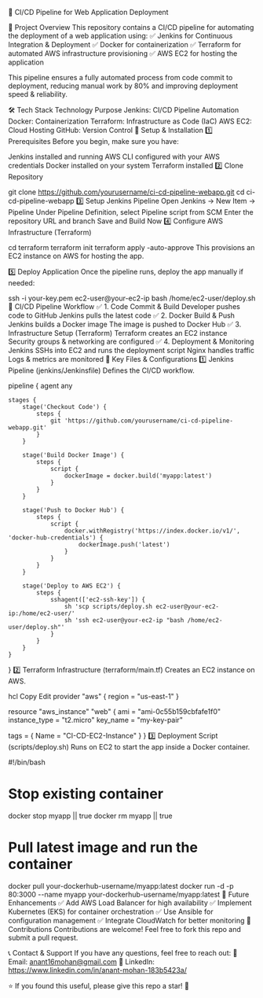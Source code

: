 📌 CI/CD Pipeline for Web Application Deployment

🚀 Project Overview
This repository contains a CI/CD pipeline for automating the deployment of a web application using:
✅ Jenkins for Continuous Integration & Deployment
✅ Docker for containerization
✅ Terraform for automated AWS infrastructure provisioning
✅ AWS EC2 for hosting the application

This pipeline ensures a fully automated process from code commit to deployment, reducing manual work by 80% and improving deployment speed & reliability.

🛠️ Tech Stack
Technology	Purpose
Jenkins:	CI/CD Pipeline Automation
Docker:	Containerization
Terraform:	Infrastructure as Code (IaC)
AWS EC2:	Cloud Hosting
GitHub:	Version Control
🔧 Setup & Installation
1️⃣ Prerequisites
Before you begin, make sure you have:

Jenkins installed and running
AWS CLI configured with your AWS credentials
Docker installed on your system
Terraform installed
2️⃣ Clone Repository

git clone https://github.com/yourusername/ci-cd-pipeline-webapp.git
cd ci-cd-pipeline-webapp
3️⃣ Setup Jenkins Pipeline
Open Jenkins → New Item → Pipeline
Under Pipeline Definition, select Pipeline script from SCM
Enter the repository URL and branch
Save and Build Now
4️⃣ Configure AWS Infrastructure (Terraform)

cd terraform
terraform init
terraform apply -auto-approve
This provisions an EC2 instance on AWS for hosting the app.

5️⃣ Deploy Application
Once the pipeline runs, deploy the app manually if needed:


ssh -i your-key.pem ec2-user@your-ec2-ip
bash /home/ec2-user/deploy.sh
📜 CI/CD Pipeline Workflow
✅ 1. Code Commit & Build
Developer pushes code to GitHub
Jenkins pulls the latest code
✅ 2. Docker Build & Push
Jenkins builds a Docker image
The image is pushed to Docker Hub
✅ 3. Infrastructure Setup (Terraform)
Terraform creates an EC2 instance
Security groups & networking are configured
✅ 4. Deployment & Monitoring
Jenkins SSHs into EC2 and runs the deployment script
Nginx handles traffic
Logs & metrics are monitored
📂 Key Files & Configurations
1️⃣ Jenkins Pipeline (jenkins/Jenkinsfile)
Defines the CI/CD workflow.


pipeline {
    agent any

    stages {
        stage('Checkout Code') {
            steps {
                git 'https://github.com/yourusername/ci-cd-pipeline-webapp.git'
            }
        }

        stage('Build Docker Image') {
            steps {
                script {
                    dockerImage = docker.build('myapp:latest')
                }
            }
        }

        stage('Push to Docker Hub') {
            steps {
                script {
                    docker.withRegistry('https://index.docker.io/v1/', 'docker-hub-credentials') {
                        dockerImage.push('latest')
                    }
                }
            }
        }

        stage('Deploy to AWS EC2') {
            steps {
                sshagent(['ec2-ssh-key']) {
                    sh 'scp scripts/deploy.sh ec2-user@your-ec2-ip:/home/ec2-user/'
                    sh 'ssh ec2-user@your-ec2-ip "bash /home/ec2-user/deploy.sh"'
                }
            }
        }
    }
}
2️⃣ Terraform Infrastructure (terraform/main.tf)
Creates an EC2 instance on AWS.

hcl
Copy
Edit
provider "aws" {
  region = "us-east-1"
}

resource "aws_instance" "web" {
  ami           = "ami-0c55b159cbfafe1f0"  
  instance_type = "t2.micro"
  key_name      = "my-key-pair"

  tags = {
    Name = "CI-CD-EC2-Instance"
  }
}
3️⃣ Deployment Script (scripts/deploy.sh)
Runs on EC2 to start the app inside a Docker container.


#!/bin/bash
# Stop existing container
docker stop myapp || true
docker rm myapp || true

# Pull latest image and run the container
docker pull your-dockerhub-username/myapp:latest
docker run -d -p 80:3000 --name myapp your-dockerhub-username/myapp:latest
🚀 Future Enhancements
✅ Add AWS Load Balancer for high availability
✅ Implement Kubernetes (EKS) for container orchestration
✅ Use Ansible for configuration management
✅ Integrate CloudWatch for better monitoring
🙌 Contributions
Contributions are welcome! Feel free to fork this repo and submit a pull request.


📞 Contact & Support
If you have any questions, feel free to reach out:
📧 Email: anant16mohan@gmail.com
🔗 LinkedIn: https://www.linkedin.com/in/anant-mohan-183b5423a/

⭐ If you found this useful, please give this repo a star! 🌟
